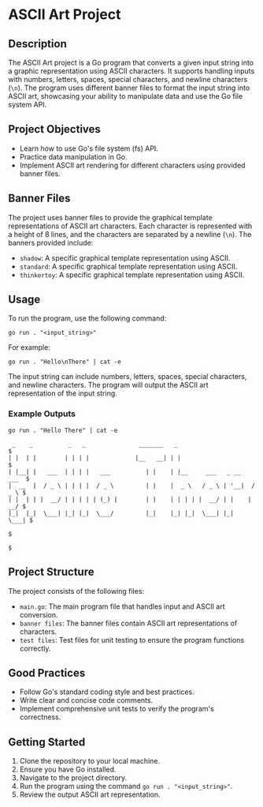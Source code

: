 # ASCII Art Project

## Description

The ASCII Art project is a Go program that converts a given input string into a graphic representation using ASCII characters. It supports handling inputs with numbers, letters, spaces, special characters, and newline characters (`\n`). The program uses different banner files to format the input string into ASCII art, showcasing your ability to manipulate data and use the Go file system API.

## Project Objectives

- Learn how to use Go's file system (fs) API.
- Practice data manipulation in Go.
- Implement ASCII art rendering for different characters using provided banner files.

## Banner Files

The project uses banner files to provide the graphical template representations of ASCII art characters. Each character is represented with a height of 8 lines, and the characters are separated by a newline (`\n`). The banners provided include:

- `shadow`: A specific graphical template representation using ASCII.
- `standard`: A specific graphical template representation using ASCII.
- `thinkertoy`: A specific graphical template representation using ASCII.

## Usage

To run the program, use the following command:

```
go run . "<input_string>"
```

For example:

```
go run . "Hello\nThere" | cat -e
```

The input string can include numbers, letters, spaces, special characters, and newline characters. The program will output the ASCII art representation of the input string. 

### Example Outputs

```
go run . "Hello There" | cat -e

 _    _          _   _               _______   _                           $
| |  | |        | | | |             |__   __| | |                          $
| |__| |   ___  | | | |   ___          | |    | |__     ___   _ __    ___  $
|  __  |  / _ \ | | | |  / _ \         | |    |  _ \   / _ \ | '__|  / _ \ $
| |  | | |  __/ | | | | | (_) |        | |    | | | | |  __/ | |    |  __/ $
|_|  |_|  \___| |_| |_|  \___/         |_|    |_| |_|  \___| |_|     \___| $
                                                                           $
                                                                           $
```

## Project Structure

The project consists of the following files:

- `main.go`: The main program file that handles input and ASCII art conversion.
- `banner files`: The banner files contain ASCII art representations of characters.
- `test files`: Test files for unit testing to ensure the program functions correctly.

## Good Practices

- Follow Go's standard coding style and best practices.
- Write clear and concise code comments.
- Implement comprehensive unit tests to verify the program's correctness.

## Getting Started

1. Clone the repository to your local machine.
2. Ensure you have Go installed.
3. Navigate to the project directory.
4. Run the program using the command `go run . "<input_string>"`.
5. Review the output ASCII art representation.

